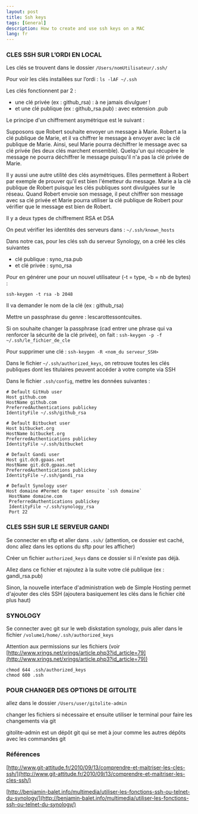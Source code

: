 ```yaml
---
layout: post
title: Ssh keys
tags: [General]
description: How to create and use ssh keys on a MAC
lang: fr
---
```


### CLES SSH SUR L’ORDI EN LOCAL

Les clés se trouvent dans le dossier `/Users/nomUtilisateur/.ssh/`

Pour voir les clés installées sur l’ordi : `ls -lAF ~/.ssh`

Les clés fonctionnent par 2 :

* une clé privée (ex : github\_rsa) : à ne jamais divulguer !
* et une clé publique (ex : github\_rsa.pub) : avec extension .pub

Le principe d'un chiffrement asymétrique est le suivant :

Supposons que Robert souhaite envoyer un message à Marie. Robert a la clé publique de Marie, et il va chiffrer le message à envoyer avec la clé publique de Marie. Ainsi, seul Marie pourra déchiffrer le message avec sa clé privée (les deux clés marchent ensemble). Quelqu'un qui récupère le message ne pourra déchiffrer le message puisqu'il n'a pas la clé privée de Marie.

Il y aussi une autre utilité des clés asymétriques. Elles permettent à Robert par exemple de prouver qu'il est bien l'émetteur du message. Marie a la clé publique de Robert puisque les clés publiques sont divulguées sur le réseau. Quand Robert envoie son message, il peut chiffrer son message avec sa clé privée et Marie pourra utiliser la clé publique de Robert pour vérifier que le message est bien de Robert.

Il y a deux types de chiffrement RSA et DSA

On peut vérifier les identités des serveurs dans : `~/.ssh/known_hosts`

Dans notre cas, pour les clés ssh du serveur Synology, on a créé les clés suivantes

* clé publique : syno\_rsa.pub
* et clé privée : syno\_rsa

Pour en générer une pour un nouvel utilisateur (-t = type, -b = nb de bytes) :

    ssh-keygen -t rsa -b 2048

Il va demander le nom de la clé (ex : github_rsa)

Mettre un passphrase du genre : lescarottessontcuites.

Si on souhaite changer la passphrase (cad entrer une phrase qui va renforcer la sécurité de la clé privée), on fait : `ssh-keygen -p -f ~/.ssh/le_fichier_de_cle`

Pour supprimer une clé : `ssh-keygen -R <nom_du serveur_SSH>`

Dans le fichier `~/.ssh/authorized_keys`, on retrouve toutes les clés publiques dont les titulaires peuvent accéder à votre compte via SSH

Dans le fichier `.ssh/config`, mettre les données suivantes :

    # Default GitHub user
    Host github.com
    HostName github.com
    PreferredAuthentications publickey
    IdentityFile ~/.ssh/github_rsa

    # Default Bitbucket user
    Host bitbucket.org
    HostName bitbucket.org
    PreferredAuthentications publickey
    IdentityFile ~/.ssh/bitbucket

    # Default Gandi user
    Host git.dc0.gpaas.net
    HostName git.dc0.gpaas.net
    PreferredAuthentications publickey
    IdentityFile ~/.ssh/gandi_rsa

    # Default Synology user
    Host domaine #Permet de taper ensuite `ssh domaine`
     HostName domaine.com
     PreferredAuthentications publickey
     IdentityFile ~/.ssh/synology_rsa
     Port 22

### CLES SSH SUR LE SERVEUR GANDI

Se connecter en sftp et aller dans `.ssh/` (attention, ce dossier est caché, donc allez dans les options du sftp pour les afficher)

Créer un fichier `authorized_keys` dans ce dossier si il n'existe pas déjà.

Allez dans ce fichier et rajoutez à la suite votre clé publique (ex : gandi_rsa.pub)

Sinon, la nouvelle interface d'administration web de Simple Hosting permet d'ajouter des clés SSH (ajoutera basiquement les clés dans le fichier cité plus haut)

### SYNOLOGY

Se connecter avec git sur le web diskstation synology, puis aller dans le fichier `/volume1/home/.ssh/authorized_keys`

Attention aux permissions sur les fichiers (voir [http://www.xrings.net/xrings/article.php3?id_article=79](http://www.xrings.net/xrings/article.php3?id_article=79))

    chmod 644 .ssh/authorized_keys
    chmod 600 .ssh

### POUR CHANGER DES OPTIONS DE GITOLITE

allez dans le dossier `/Users/user/gitolite-admin`

changer les fichiers si nécessaire et ensuite utiliser le terminal pour faire les changements via git

gitolite-admin est un dépôt git qui se met à jour comme les autres dépôts avec les commandes git

### Références

[http://www.git-attitude.fr/2010/09/13/comprendre-et-maitriser-les-cles-ssh/](http://www.git-attitude.fr/2010/09/13/comprendre-et-maitriser-les-cles-ssh/)

[http://benjamin-balet.info/multimedia/utiliser-les-fonctions-ssh-ou-telnet-du-synology/](http://benjamin-balet.info/multimedia/utiliser-les-fonctions-ssh-ou-telnet-du-synology/)
